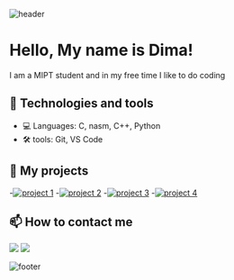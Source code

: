<div style="height: 100vh;">

![header](https://capsule-render.vercel.app/api?type=waving&color=gradient&height=210&section=header&text=Welcome%20to%20my%20GitHub%20profile&fontSize=59&fontColor=ffffff&animation=twinkling&descAlignY=51&descAlign=62&animation=scale&textShadow=0%200%2010px%23FF00FF)
  

# Hello, My name is Dima! 
I am a MIPT student and in my free time I like to do coding

## 🔧 Technologies and tools
- 💻 Languages: C, nasm, C++, Python
- 🛠️ tools: Git, VS Code

## 🚀 My projects  
-[![project 1](https://github-readme-stats.vercel.app/api/pin/?username=BulgakovDmitry&repo=proc&theme=radical)](https://github.com/BulgakovDmitry/proc)
-[![project 2](https://github-readme-stats.vercel.app/api/pin/?username=BulgakovDmitry&repo=DIFF_PROGRAM&theme=radical)](https://github.com/BulgakovDmitry/DIFF_PROGRAM)
-[![project 3](https://github-readme-stats.vercel.app/api/pin/?username=BulgakovDmitry&repo=AKINATOR&theme=radical)](https://github.com/BulgakovDmitry/AKINATOR)
-[![project 4](https://github-readme-stats.vercel.app/api/pin/?username=BulgakovDmitry&repo=singlyLinkedList&theme=radical)](https://github.com/BulgakovDmitry/singlyLinkedList)


## 📫 How to contact me
<a href="https://t.me/Dimon_Bulgakov" target="_blank"><img src="https://img.shields.io/badge/Telegram-2CA5E0?style=for-the-badge&logo=telegram&logoColor=white"></a>
<a href="mailto:bulgakov.di@phystech.edu"><img src="https://img.shields.io/badge/Email-D14836?style=for-the-badge&logo=mail&logoColor=white"></a>  

![footer](https://capsule-render.vercel.app/api?type=waving&color=gradient&height=190&section=footer&text=Thanks%20for%20visiting!&fontSize=75&fontColor=ffffff&animation=scale&fontAlignY=75&textShadow=0%200%2010px%23FF00FF)
  
</div>
